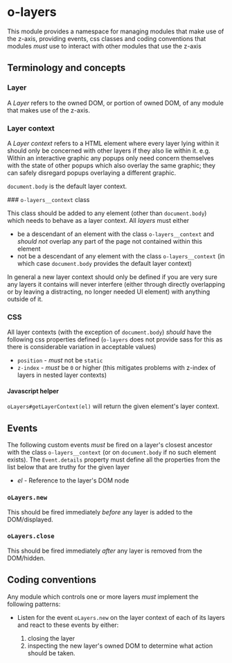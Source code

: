 # o-layers

This module provides a namespace for managing modules that make use of the z-axis, providing events, css classes and coding conventions that modules *must* use to interact with other modules that use the z-axis

## Terminology and concepts

### Layer
A *Layer* refers to the owned DOM, or portion of owned DOM, of any module that makes use of the z-axis.

### Layer context

A *Layer context* refers to a HTML element where every layer lying within it should only be concerned with other layers if they also lie within it. e.g. Within an interactive graphic any popups only need concern themselves with the state of other popups which also overlay the same graphic; they can safely disregard popups overlaying a different graphic. 

`document.body` is the default layer context.

### `o-layers__context` class

This class should be added to any element (other than `document.body`) which needs to behave as a layer context. All *layers* must either

* be a descendant of an element with the class `o-layers__context` and *should not* overlap any part of the page not contained within this element
* not be a descendant of any element with the class `o-layers__context` (in which case `document.body` provides the default layer context)

In general a new layer context should only be defined if you are very sure any layers it contains will never interfere (either through directly overlapping or by leaving a distracting, no longer needed UI element) with anything outside of it.

### CSS

All layer contexts (with the exception of `document.body`) *should* have the following css properties defined (`o-layers` does not provide sass for this as there is considerable variation in acceptable values)

* `position` - *must* not be `static`
* `z-index` - *must* be `0` or higher (this mitigates problems with z-index of layers in nested layer contexts)

#### Javascript helper

`oLayers#getLayerContext(el)` will return the given element's layer context.

 
## Events

The following custom events *must* be fired on a layer's closest ancestor with the class `o-layers__context` (or on `document.body` if no such element exists). The `Event.details` property must define all the properties from the list below that are truthy for the given layer

* *el* - Reference to the layer's DOM node

### `oLayers.new`

This should be fired immediately *before* any layer is added to the DOM/displayed. 

### `oLayers.close`

This should be fired immediately *after* any layer is removed from the DOM/hidden.

## Coding conventions

Any module which controls one or more layers *must* implement the following patterns:

* Listen for the event `oLayers.new` on the layer context of each of its layers and react to these events by either:

    1. closing the layer
    2. inspecting the new layer's owned DOM to determine what action should be taken.




